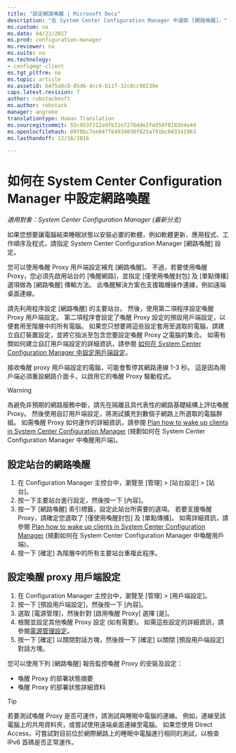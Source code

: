 ```yaml
---
title: "設定網路喚醒 | Microsoft Docs"
description: "在 System Center Configuration Manager 中選取 [網路喚醒]。"
ms.custom: na
ms.date: 04/23/2017
ms.prod: configuration-manager
ms.reviewer: na
ms.suite: na
ms.technology:
- configmgr-client
ms.tgt_pltfrm: na
ms.topic: article
ms.assetid: b475a0c8-85d6-4cc4-b11f-32c0cc98239e
caps.latest.revision: 7
author: robstackmsft
ms.author: robstack
manager: angrobe
translationtype: Human Translation
ms.sourcegitcommit: 55c953f312a9fb31e7276dde2fdd59f8183b4e4d
ms.openlocfilehash: 09f8bc7ee04ff64934030f825a791bc043341963
ms.lasthandoff: 12/16/2016

---
```

# <a name="how-to-configure-wake-on-lan-in-system-center-configuration-manager"></a>如何在 System Center Configuration Manager 中設定網路喚醒

*適用對象：System Center Configuration Manager (最新分支)*

如果您想要讓電腦結束睡眠狀態以安裝必要的軟體，例如軟體更新、應用程式、工作順序及程式，請指定 System Center Configuration Manager [網路喚醒] 設定。

您可以使用喚醒 Proxy 用戶端設定補充 [網路喚醒]。 不過，若要使用喚醒 Proxy，您必須先啟用站台的 [喚醒網路]，並指定 [僅使用喚醒封包]  及 [單點傳播]  選項做為 [網路喚醒] 傳輸方法。 此喚醒解決方案也支援臨機操作連線，例如遠端桌面連線。

請先利用程序設定 [網路喚醒] 的主要站台。 然後，使用第二項程序設定喚醒 Proxy 用戶端設定。 第二項程序會設定了喚醒 Proxy 設定的預設用戶端設定，以便套用至階層中的所有電腦。 如果您只想要將這些設定套用至選取的電腦，請建立自訂裝置設定，並將它指派至包含您要設定喚醒 Proxy 之電腦的集合。 如需有關如何建立自訂用戶端設定的詳細資訊，請參閱 [如何在 System Center Configuration Manager 中設定用戶端設定](../../../core/clients/deploy/configure-client-settings.md)。

接收喚醒 proxy 用戶端設定的電腦，可能會暫停其網路連線 1-3 秒。 這是因為用戶端必須重設網路介面卡，以啟用它的喚醒 Proxy 驅動程式。

> [!WARNING]
> 為避免非預期的網路服務中斷，請先在隔離且具代表性的網路基礎結構上評估喚醒 Proxy。 然後使用自訂用戶端設定，將測試擴充到數個子網路上所選取的電腦群組。 如需喚醒 Proxy 如何運作的詳細資訊，請參閱 [Plan how to wake up clients in System Center Configuration Manager](../../../core/clients/deploy/plan/plan-wake-up-clients.md) (規劃如何在 System Center Configuration Manager 中喚醒用戶端)。

## <a name="to-configure-wake-on-lan-for-a-site"></a>設定站台的網路喚醒

1. 在 Configuration Manager 主控台中，瀏覽至 [管理] > [站台設定] > [站台]。
2. 按一下主要站台進行設定，然後按一下 [內容]。
3. 按一下 [網路喚醒] 索引標籤，設定此站台所需要的選項。 若要支援喚醒 Proxy，請確定您選取了 [僅使用喚醒封包] 及 [單點傳播]。 如需詳細資訊，請參閱 [Plan how to wake up clients in System Center Configuration Manager](../../../core/clients/deploy/plan/plan-wake-up-clients.md) (規劃如何在 System Center Configuration Manager 中喚醒用戶端)。
4. 按一下 [確定] 為階層中的所有主要站台重複此程序。

## <a name="to-configure-wake-up-proxy-client-settings"></a>設定喚醒 proxy 用戶端設定

1. 在 Configuration Manager 主控台中，瀏覽至 [管理] > [用戶端設定]。
2. 按一下 [預設用戶端設定]，然後按一下 [內容]。
3. 選取 [電源管理]，然後針對 [啟用喚醒 Proxy] 選擇 [是]。
4. 檢閱並設定其他喚醒 Proxy 設定 (如有需要)。 如需這些設定的詳細資訊，請參閱[電源管理設定](../../../core/clients/deploy/about-client-settings.md#power-management)。
5. 按一下 [確定] 以關閉對話方塊，然後按一下 [確定] 以關閉 [預設用戶端設定] 對話方塊。

您可以使用下列 [網路喚醒] 報告監控喚醒 Proxy 的安裝及設定：

- 喚醒 Proxy 的部署狀態摘要
- 喚醒 Proxy 的部署狀態詳細資料

> [!TIP]
> 若要測試喚醒 Proxy 是否可運作，請測試與睡眠中電腦的連線。 例如，連線至該電腦上的共用資料夾，或嘗試使用遠端桌面連線至電腦。 如果您使用 Direct Access，可嘗試對目前位於網際網路上的睡眠中電腦進行相同的測試，以檢查 IPv6 首碼是否正常運作。

